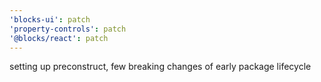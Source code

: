 ```yaml
---
'blocks-ui': patch
'property-controls': patch
'@blocks/react': patch
---
```


setting up preconstruct, few breaking changes of early package lifecycle
